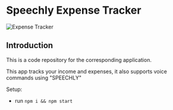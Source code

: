 # Speechly Expense Tracker

![Expense Tracker](https://i.ibb.co/VJjj3Kp/Screenshot-2020-12-18-205600.png)

## Introduction
This is a code repository for the corresponding application.

This app tracks your income and expenses, it also supports voice commands using "SPEECHLY" 

Setup:
- run ```npm i && npm start```
